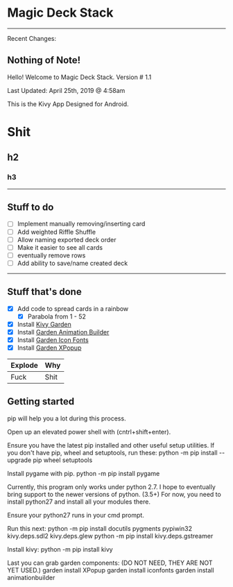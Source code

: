 # Magic Deck Stack
------
Recent Changes:

Nothing of Note!
------

Hello! Welcome to Magic Deck Stack. Version # 1.1

Last Updated: April 25th, 2019 @ 4:58am

This is the Kivy App Designed for Android.

# Shit

## h2

### h3


---
## Stuff to do
- [ ] Implement manually removing/inserting card
- [ ] Add weighted Riffle Shuffle
- [ ] Allow naming exported deck order
- [ ] Make it easier to see all cards
- [ ] eventually remove rows
- [ ] Add ability to save/name created deck

---
## Stuff that's done
- [x] Add code to spread cards in a rainbow
  - [x] Parabola from 1 - 52
- [x] Install [Kivy Garden](https://github.com/kivy-garden/garden)
- [x] Install [Garden Animation Builder](https://github.com/kivy-garden/garden.animationbuilder)
- [x] Install [Garden Icon Fonts](https://github.com/kivy-garden/garden.iconfonts)
- [x] Install [Garden XPopup](https://github.com/kivy-garden/garden.xpopup)

| Explode | Why |
|-|-|
|Fuck|Shit

## Getting started

pip will help you a lot during this process.

Open up an elevated power shell with (cntrl+shift+enter).

Ensure you have the latest pip installed and other useful setup utilities.
If you don't have pip, wheel and setuptools, run these:
python -m pip install --upgrade pip wheel setuptools

Install pygame with pip.
python -m pip install pygame

Currently, this program only works under python 2.7.
I hope to eventually bring support to the newer versions of python. (3.5+)
For now, you need to install python27 and install all your modules there.

Ensure your python27 runs in your cmd prompt.

Run this next:
python -m pip install docutils pygments pypiwin32 kivy.deps.sdl2 kivy.deps.glew
python -m pip install kivy.deps.gstreamer

Install kivy:
python -m pip install kivy

Last you can grab garden components: (DO NOT NEED, THEY ARE NOT YET USED.)
garden install XPopup
garden install iconfonts
garden install animationbuilder
